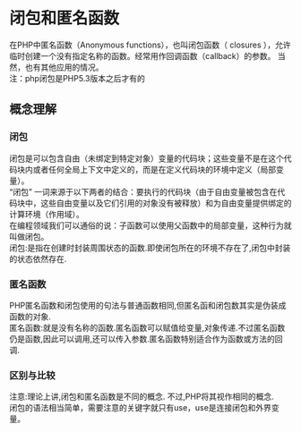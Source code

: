 # 闭包和匿名函数

在PHP中匿名函数（Anonymous functions），也叫闭包函数（ closures ），允许临时创建一个没有指定名称的函数。经常用作回调函数（callback）的参数。 当然，也有其他应用的情况。  
注：php闭包是PHP5.3版本之后才有的

## 概念理解

### 闭包

闭包是可以包含自由（未绑定到特定对象）变量的代码块；这些变量不是在这个代码块内或者任何全局上下文中定义的，而是在定义代码块的环境中定义（局部变量）。  
“闭包” 一词来源于以下两者的结合：要执行的代码块（由于自由变量被包含在代码块中，这些自由变量以及它们引用的对象没有被释放）和为自由变量提供绑定的计算环境（作用域）。   
在编程领域我们可以通俗的说：子函数可以使用父函数中的局部变量，这种行为就叫做闭包。  
闭包:是指在创建时封装周围状态的函数.即使闭包所在的环境不存在了,闭包中封装的状态依然存在.  

### 匿名函数

PHP匿名函数和闭包使用的句法与普通函数相同,但匿名函和闭包数其实是伪装成函数的对象.  
匿名函数:就是没有名称的函数.匿名函数可以赋值给变量,对象传递.不过匿名函数仍是函数,因此可以调用,还可以传入参数.匿名函数特别适合作为函数或方法的回调.

### 区别与比较

注意:理论上讲,闭包和匿名函数是不同的概念. 不过,PHP将其视作相同的概念.  
闭包的语法相当简单，需要注意的关键字就只有use，use是连接闭包和外界变量。  

